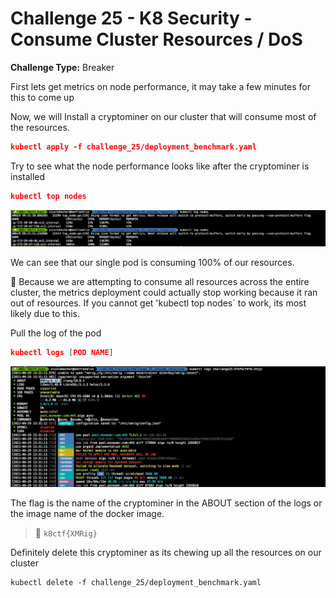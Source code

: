 # Challenge 25 - K8 Security - Consume Cluster Resources / DoS

**Challenge Type:** Breaker

First lets get metrics on node performance, it may take a few minutes for this to come up

Now, we will Install a cryptominer on our cluster that will consume most of the resources.

```json
kubectl apply -f challenge_25/deployment_benchmark.yaml
```

Try to see what the node performance looks like after the cryptominer is installed

```json
kubectl top nodes
```

![dos](/screenshots/Pasted%20image%2020220310223959.png)

We can see that our single pod is consuming 100% of our resources.

<aside> 🚨 Because we are attempting to consume all resources across the entire cluster, the metrics deployment could actually stop working because it ran out of resources. If you cannot get 'kubectl top nodes` to work, its most likely due to this.

</aside>

Pull the log of the pod

```json
kubectl logs [POD NAME]
```

![dos](/screenshots/Pasted%20image%2020220310224029.png)

The flag is the name of the cryptominer in the ABOUT section of the logs or the image name of the docker image.

> 🏁 `k8ctf{XMRig}`



Definitely delete this cryptominer as its chewing up all the resources on our cluster
```
kubectl delete -f challenge_25/deployment_benchmark.yaml
```